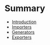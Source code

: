 # Summary

- [Introduction](./introduction.md)
- [Importers](./importers.md)
- [Generators](./generators.md)
- [Exporters](./exporters.md)
